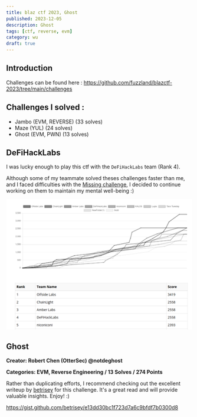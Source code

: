 ```yaml
---
title: blaz ctf 2023, Ghost
published: 2023-12-05
description: Ghost
tags: [ctf, reverse, evm]
category: wu
draft: true
---
```


## Introduction

Challenges can be found here : https://github.com/fuzzland/blazctf-2023/tree/main/challenges

## Challenges I solved : 

- Jambo (EVM, REVERSE) (33 solves)
- Maze (YUL) (24 solves)
- Ghost (EVM, PWN) (13 solves)

## DeFiHackLabs 

I was lucky enough to play this ctf with the `DeFiHackLabs` team (Rank 4).

Although some of my teammate solved theses challenges faster than me, and I faced difficulties with the [Missing challenge](https://github.com/fuzzland/blazctf-2023/tree/main/solutions/missing), I decided to continue working on them to maintain my mental well-being :)

![Alt text](util/img/image.png)

## Ghost

**Creator: Robert Chen (OtterSec) @notdeghost**

**Categories: EVM, Reverse Engineering / 13 Solves / 274 Points**

Rather than duplicating efforts, I recommend checking out the excellent writeup by [betrisey](https://gist.github.com/betrisey) for this challenge. It's a great read and will provide valuable insights. Enjoy! :)

https://gist.github.com/betrisey/e13dd30bc1f723d7a6c9bfdf7b0300d8